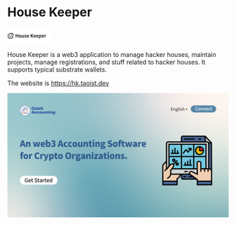 # House Keeper

![](./public/hk-logo-100.png)

House Keeper is a web3 application to manage hacker houses, maintain projects, manage registrations, and stuff related to hacker houses. It supports typical substrate wallets.

The website is https://hk.taoist.dev

![](./splash.jpg)
